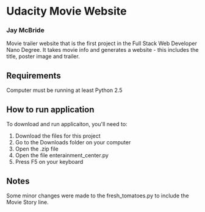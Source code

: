 # Udacity Movie Website
### Jay McBride

Movie trailer website that is the first project in the Full Stack Web Developer Nano Degree. It takes movie info and generates a website - this includes the title, poster image and trailer.

## Requirements

Computer must be running at least Python 2.5 

## How to run application

To download and run applicaiton, you'll need to:

1. Download the files for this project
2. Go to the Downloads folder on your computer
3. Open the .zip file
4. Open the file enterainment_center.py
5. Press F5 on your keyboard

## Notes

Some minor changes were made to the fresh_tomatoes.py to include the Movie Story line.
